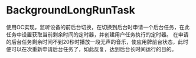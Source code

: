 # BackgroundLongRunTask

使用OC实现，监听设备的前后台切换，在切换到后台时申请一个后台任务，在此任务中设置获取当前剩余时间的定时器，并创建用户任务执行的定时器。
在申请的后台任务剩余时间不到20秒时播放一段无声的音乐，使应用牌前台状态，此时便可以在次重新申请后台任务了，如此反复，达到后台长时间运行的目的。
